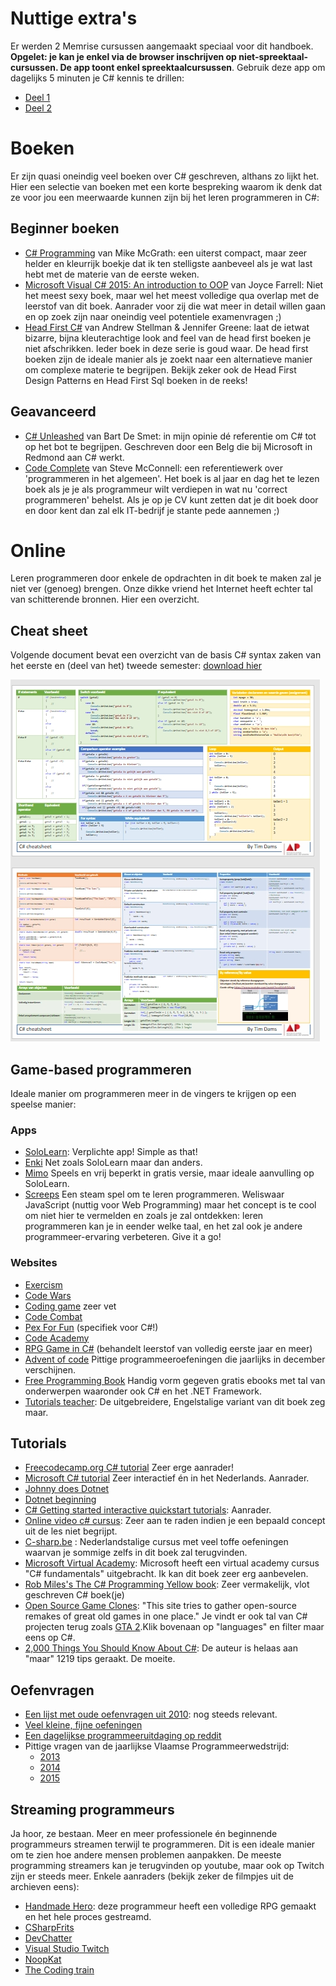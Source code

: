 # Nuttige extra's

Er werden 2 Memrise cursussen aangemaakt speciaal voor dit handboek.  **Opgelet: je kan je enkel via de browser inschrijven op niet-spreektaal-cursussen. De app toont enkel spreektaalcursussen**. Gebruik deze app om dagelijks 5 minuten je C# kennis te drillen:
  * [Deel 1](https://app.memrise.com/course/6382184/zie-scherp-scherper-programmeren-in-c-deel-1/)
  * [Deel 2](https://app.memrise.com/course/6383638/zie-scherp-scherper-programmeren-in-c-deel-2/) 

# Boeken

Er zijn quasi oneindig veel boeken over C# geschreven, althans zo lijkt het. Hier een selectie van boeken met een korte bespreking waarom ik denk dat ze voor jou een meerwaarde kunnen zijn bij het leren programmeren in C#:

## Beginner boeken

* [C# Programming](https://ineasysteps.com/products-page/all_books/c-sharp-programming-in-easy-steps/) van Mike McGrath: een uiterst compact, maar zeer helder en kleurrijk boekje dat ik ten stelligste aanbeveel als je wat last hebt met de materie van de eerste weken.
* [Microsoft Visual C# 2015: An introduction to OOP](https://www.amazon.com/Microsoft-Visual-2015-Introduction-Object-Oriented/dp/1285860233) van Joyce Farrell: Niet het meest sexy boek, maar wel het meest volledige qua overlap met de leerstof van dit boek. Aanrader voor zij die wat meer in detail willen gaan en op zoek zijn naar oneindig veel potentiele examenvragen ;)  
* [Head First C#](https://www.bol.com/nl/f/head-first-c/37019965/?country=BE) van Andrew Stellman & Jennifer Greene: laat de ietwat bizarre, bijna kleuterachtige look and feel van de head first boeken je niet afschrikken. Ieder boek in deze serie is goud waar. De head first boeken zijn de ideale manier als je zoekt naar een alternatieve manier om complexe materie te begrijpen. Bekijk zeker ook de Head First Design Patterns en Head First Sql boeken in de reeks!

## Geavanceerd

* [C# Unleashed](https://www.bol.com/nl/f/c-5-0-unleashed/9200000009902560/?country=BE) van Bart De Smet: in mijn opinie dé referentie om C# tot op het bot te begrijpen. Geschreven door een Belg die bij Microsoft in Redmond aan C# werkt.
* [Code Complete](https://www.amazon.de/Code-Complete-Practical-Construction-Costruction/dp/0735619670) van Steve McConnell: een referentiewerk over 'programmeren in het algemeen'. Het boek is al jaar en dag het te lezen boek als je je als programmeur wilt verdiepen in wat nu 'correct programmeren' behelst. Als je op je CV kunt zetten dat je dit boek door en door kent dan zal elk IT-bedrijf je stante pede aannemen ;)

# Online 

Leren programmeren door enkele de opdrachten in dit boek te maken zal je niet ver (genoeg) brengen. Onze dikke vriend het Internet heeft echter tal van schitterende bronnen. Hier een overzicht.

## Cheat sheet

Volgende document bevat een overzicht van de basis C# syntax zaken van het eerste en (deel van het) tweede semester: [download hier](https://timdams.files.wordpress.com/2022/08/cheat-sheet.pdf)

![Cheat sheet preview](../assets/0_intro/cheatprev.jpg)

## Game-based programmeren

Ideale manier om programmeren meer in de vingers te krijgen op een speelse manier:

### Apps

* [SoloLearn](https://play.google.com/store/apps/details?id=com.sololearn): Verplichte app! Simple as that!
* [Enki](https://play.google.com/store/apps/details?id=com.enki.insights&hl=en) Net zoals SoloLearn maar dan anders.
* [Mimo](https://play.google.com/store/apps/details?id=com.getmimo) Speels en vrij beperkt in gratis versie, maar ideale aanvulling op SoloLearn.
* [Screeps](https://screeps.com/) Een steam spel om te leren programmeren. Weliswaar JavaScript (nuttig voor Web Programming) maar het concept is te cool om niet hier te vermelden en zoals je zal ontdekken: leren programmeren kan je in eender welke taal, en het zal ook je andere programmeer-ervaring verbeteren. Give it a go!

### Websites

* [Exercism](https://exercism.io/tracks/csharp)
* [Code Wars](https://www.codewars.com)
* [Coding game](https://www.codingame.com/start) zeer vet
* [Code Combat](https://codecombat.com/)
* [Pex For Fun](https://pexforfun.com/) (specifiek voor C#!)
* [Code Academy](https://www.codecademy.com/)
* [RPG Game in C#](http://scottlilly.com/learn-c-by-building-a-simple-rpg-index/) (behandelt leerstof van volledig eerste jaar en meer)
* [Advent of code](https://adventofcode.com) Pittige programmeeroefeningen die jaarlijks in december verschijnen.
* [Free Programming Book](https://books.goalkicker.com/) Handig vorm gegeven gratis ebooks met tal van onderwerpen waaronder ook C# en het .NET Framework.
* [Tutorials teacher](https://www.tutorialsteacher.com/csharp/csharp-tutorials): De uitgebreidere, Engelstalige variant van dit boek zeg maar.

## Tutorials

* [Freecodecamp.org C# tutorial](https://www.youtube.com/watch?v=GhQdlIFylQ8) Zeer erge aanrader!
* [Microsoft C# tutorial](https://docs.microsoft.com/nl-nl/learn/paths/csharp-first-steps/) Zeer interactief én in het Nederlands. Aanrader.
* [Johnny does Dotnet](https://www.youtube.com/channel/UCPvA9d7Ji-k8xbAk9KNemew)
* [Dotnet beginning](http://dot.net/videos)
* [C# Getting started interactive quickstart tutorials](https://docs.microsoft.com/en-us/dotnet/csharp/quick-starts/): Aanrader.
* [Online video c#  cursus](https://channel9.msdn.com/Series/C-Sharp-Fundamentals-Development-for-Absolute-Beginners):  Zeer aan te raden indien je een bepaald concept uit de les niet begrijpt.
* [C-sharp.be](http://www.c-sharp.be) : Nederlandstalige cursus met veel toffe oefeningen waarvan je sommige zelfs in dit boek zal terugvinden.
* [Microsoft Virtual Academy](https://mva.microsoft.com/en-us/training-courses/c-fundamentals-for-absolute-beginners-16169?l=Lvld4EQIC_2706218949):  Microsoft heeft een virtual academy cursus "C# fundamentals" uitgebracht. Ik kan dit boek zeer erg aanbevelen.
* [Rob Miles's The C# Programming Yellow book](http://www.robmiles.com/c-yellow-book/): Zeer vermakelijk, vlot geschreven C# boek(je)
* [Open Source Game Clones](https://osgameclones.com/): "This site tries to gather open-source remakes of great old games in one place." Je vindt er ook tal van C# projecten terug zoals [GTA 2](https://code.google.com/archive/p/gta2net/).Klik bovenaan op "languages" en filter maar eens op C#.
* [2,000 Things You Should Know About C#](https://csharp.2000things.com/): De auteur is helaas aan "maar" 1219 tips geraakt. De moeite.

## Oefenvragen

* [Een lijst met oude oefenvragen uit 2010](../assets/docs/oefenvragen2010.pdf): nog steeds relevant.
* [Veel kleine, fijne oefeningen](https://www.w3resource.com/csharp-exercises/)
* [Een dagelijkse programmeeruitdaging op reddit](https://www.reddit.com/r/dailyprogrammer/)
* Pittige vragen van de jaarlijkse Vlaamse Programmeerwedstrijd:
  * [2013](http://www.vlaamseprogrammeerwedstrijd.be/2013/opgaven.php)
  * [2014](http://www.vlaamseprogrammeerwedstrijd.be/2014/opgaven.php)
  * [2015](http://www.vlaamseprogrammeerwedstrijd.be/2015/opgaven.php)

## Streaming programmeurs

Ja hoor, ze bestaan. Meer en meer professionele én beginnende programmeurs streamen terwijl te programmeren. Dit is een ideale manier om te zien hoe andere mensen problemen aanpakken. De meeste programming streamers kan je terugvinden op youtube, maar ook op Twitch zijn er steeds meer. Enkele aanraders (bekijk zeker de filmpjes uit de archieven eens):

* [Handmade Hero](https://handmadehero.org/): deze programmeur heeft een volledige RPG gemaakt en het hele proces gestreamd.
* [CSharpFrits](http://youtube.com/csharpfritz)
* [DevChatter](https://www.twitch.tv/devchatter)
* [Visual Studio Twitch](https://www.twitch.tv/visualstudio)
* [NoopKat](https://www.twitch.tv/noopkat)
* [The Coding train](https://www.youtube.com/channel/UCvjgXvBlbQiydffZU7m1_aw)

